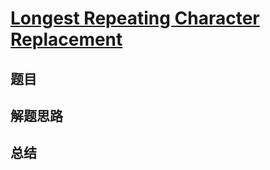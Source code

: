 # [Longest Repeating Character Replacement](https://leetcode.com/problems/longest-repeating-character-replacement/)

## 题目


## 解题思路


## 总结


